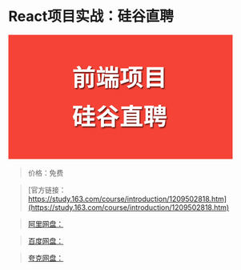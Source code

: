 # React项目实战：硅谷直聘

![img](../../../assets/study163/free/37649f6ad9d74e11bba5f4caf811ccee.jpg)

> 价格：免费

> [官方链接：https://study.163.com/course/introduction/1209502818.htm](https://study.163.com/course/introduction/1209502818.htm)

> [阿里网盘：]()

> [百度网盘：]()

> [夸克网盘：]()
